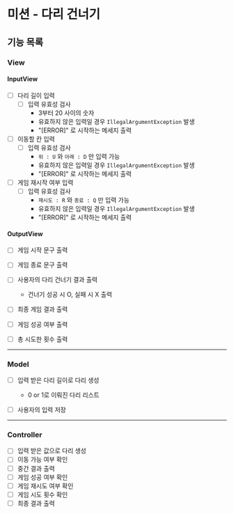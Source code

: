 # 미션 - 다리 건너기


## 기능 목록

### View
#### InputView
- [ ] 다리 길이 입력
    - [ ] 입력 유효성 검사
        - 3부터 20 사이의 숫자
        - 유효하지 않은 입력일 경우 `IllegalArgumentException` 발생
        - "[ERROR]" 로 시작하는 메세지 출력


- [ ] 이동할 칸 입력
    - [ ] 입력 유효성 검사
        - `위 : U` 와 `아래 : D` 만 입력 가능
        - 유효하지 않은 입력일 경우 `IllegalArgumentException` 발생
        - "[ERROR]" 로 시작하는 메세지 출력


- [ ] 게임 재시작 여부 입력
    - [ ] 입력 유효성 검사
        - `재시도 : R` 와 `종료 : Q` 만 입력 가능
        - 유효하지 않은 입력일 경우 `IllegalArgumentException` 발생
        - "[ERROR]" 로 시작하는 메세지 출력


#### OutputView
- [ ] 게임 시작 문구 출력
- [ ] 게임 종료 문구 출력
- [ ] 사용자의 다리 건너기 결과 출력
    - 건너기 성공 시 O, 실패 시 X 출력

- [ ] 최종 게임 결과 출력
- [ ] 게임 성공 여부 출력
- [ ] 총 시도한 횟수 출력

---
### Model
- [ ] 입력 받은 다리 길이로 다리 생성
    - 0 or 1로 이뤄진 다리 리스트

- [ ] 사용자의 입력 저장

---
### Controller
- [ ] 입력 받은 값으로 다리 생성
- [ ] 이동 가능 여부 확인
- [ ] 중간 결과 출력
- [ ] 게임 성공 여부 확인
- [ ] 게임 재시도 여부 확인
- [ ] 게임 시도 횟수 확인
- [ ] 최종 결과 출력